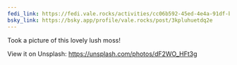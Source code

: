 ```yaml
---
fedi_link: https://fedi.vale.rocks/activities/cc06b592-45ed-4e4a-91df-b15feba756bc
bsky_link: https://bsky.app/profile/vale.rocks/post/3kpluhuetdq2e
---
```


Took a picture of this lovely lush moss!

View it on Unsplash:
<https://unsplash.com/photos/dF2WO_HFt3g>
